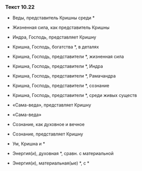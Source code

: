 ### Текст 10.22

- Веды, представитель Кришны среди *

- Жизненная сила, как представитель Кришны

- Индра, Господь, представляет Кришну

- Кришна, Господь, богатства *, в деталях

- Кришна, Господь, представители *, жизненная сила

- Кришна, Господь, представители *, Индра

- Кришна, Господь, представители *, Рамачандра

- Кришна, Господь, представители *, сознание

- Кришна, Господь, представители *, среди живых существ

- «Сама-веда», представляет Кришну

- «Сама-веда»

- Сознание, как духовное и вечное

- Сознание, представляет Кришну

- Ум, Кришна и *

- Энергия(и), духовная *, сравн. с материальной

- Энергия(и), материальная(ые) *, с *
	
